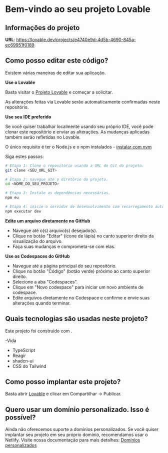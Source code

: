 # Bem-vindo ao seu projeto Lovable

## Informações do projeto

**URL**: https://lovable.dev/projects/e4740e9d-4d5b-4690-845a-ec69951f0189

## Como posso editar este código?

Existem várias maneiras de editar sua aplicação.

**Use o Lovable**

Basta visitar o [Projeto Lovable](https://lovable.dev/projects/e4740e9d-4d5b-4690-845a-ec69951f0189) e começar a solicitar.

As alterações feitas via Lovable serão automaticamente confirmadas neste repositório.

**Use seu IDE preferido**

Se você quiser trabalhar localmente usando seu próprio IDE, você pode clonar este repositório e enviar as alterações. As mudanças aplicadas também serão refletidas no Lovable.

O único requisito é ter o Node.js e o npm instalados - [instalar com nvm](https://github.com/nvm-sh/nvm#installing-and-updating)

Siga estes passos:

```sh
# Etapa 1: Clone o repositório usando a URL do Git do projeto.
git clone <SEU_URL_GIT>

# Etapa 2: navegue até o diretório do projeto.
cd <NOME_DO_SEU_PROJETO>

# Etapa 3: Instale as dependências necessárias.
npm eu

# Etapa 4: inicie o servidor de desenvolvimento com recarregamento automático e uma visualização instantânea.
npm executar dev
```

**Edite um arquivo diretamente no GitHub**

- Navegue até o(s) arquivo(s) desejado(s).
- Clique no botão "Editar" (ícone de lápis) no canto superior direito da visualização do arquivo.
- Faça suas mudanças e comprometa-se com elas.

**Use os Codespaces do GitHub**

- Navegue até a página principal do seu repositório.
- Clique no botão "Código" (botão verde) próximo ao canto superior direito.
- Selecione a aba "Codespaces".
- Clique em "Novo codespace" para iniciar um novo ambiente de codespace.
- Edite arquivos diretamente no Codespace e confirme e envie suas alterações quando terminar.

## Quais tecnologias são usadas neste projeto?

Este projeto foi construído com .

-Vida
- TypeScript
- Reagir
- shadcn-ui
- CSS do Tailwind

## Como posso implantar este projeto?

Basta abrir [Lovable](https://lovable.dev/projects/e4740e9d-4d5b-4690-845a-ec69951f0189) e clicar em Compartilhar -> Publicar.

## Quero usar um domínio personalizado. Isso é possível?

Ainda não oferecemos suporte a domínios personalizados. Se você quiser implantar seu projeto em seu próprio domínio, recomendamos usar o Netlify. Visite nossa documentação para mais detalhes: [Domínios personalizados](https://docs.lovable.dev/tips-tricks/custom-domain/)
